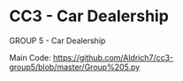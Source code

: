 # CC3 - Car Dealership

GROUP 5 - Car Dealership

Main Code:
https://github.com/Aldrich7/cc3-group5/blob/master/Group%205.py
